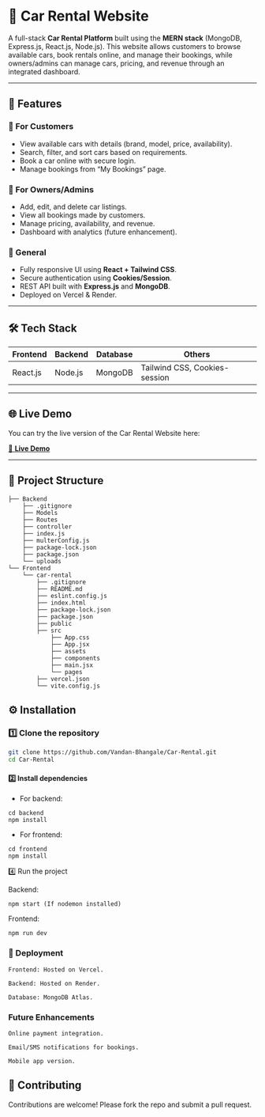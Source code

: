 # 🚗 Car Rental Website  

A full-stack **Car Rental Platform** built using the **MERN stack** (MongoDB, Express.js, React.js, Node.js). This website allows customers to browse available cars, book rentals online, and manage their bookings, while owners/admins can manage cars, pricing, and revenue through an integrated dashboard.

---

## 📌 Features  

### 🔹 For Customers  
- View available cars with details (brand, model, price, availability).  
- Search, filter, and sort cars based on requirements.  
- Book a car online with secure login.  
- Manage bookings from “My Bookings” page.  

### 🔹 For Owners/Admins  
- Add, edit, and delete car listings.  
- View all bookings made by customers.  
- Manage pricing, availability, and revenue.  
- Dashboard with analytics (future enhancement).  

### 🔹 General  
- Fully responsive UI using **React + Tailwind CSS**.  
- Secure authentication using **Cookies/Session**.  
- REST API built with **Express.js** and **MongoDB**.  
- Deployed on Vercel & Render.  

---

## 🛠️ Tech Stack  

| Frontend | Backend | Database | Others |
|----------|----------|----------|--------|
| React.js | Node.js  | MongoDB  | Tailwind CSS, Cookies-session|

---

## 🌐 Live Demo  

You can try the live version of the Car Rental Website here:  

[🔗 **Live Demo**](https://car-rental-rho-cyan.vercel.app/)  

---

## 📂 Project Structure  
```
├── Backend
    ├── .gitignore
    ├── Models
    ├── Routes
    ├── controller
    ├── index.js
    ├── multerConfig.js
    ├── package-lock.json
    ├── package.json
    └── uploads
└── Frontend
    └── car-rental
        ├── .gitignore
        ├── README.md
        ├── eslint.config.js
        ├── index.html
        ├── package-lock.json
        ├── package.json
        ├── public
        ├── src
            ├── App.css
            ├── App.jsx
            ├── assets
            ├── components
            ├── main.jsx
            └── pages
        ├── vercel.json
        └── vite.config.js
```

## ⚙️ Installation  

### 1️⃣ Clone the repository  
```bash
git clone https://github.com/Vandan-Bhangale/Car-Rental.git
cd Car-Rental
```

#### 2️⃣ Install dependencies

* For backend:
```
cd backend
npm install
```

* For frontend:
```
cd frontend
npm install
```

4️⃣ Run the project

Backend:
```
npm start (If nodemon installed)
```

Frontend:
```
npm run dev
```

### 🚀 Deployment
```
Frontend: Hosted on Vercel.

Backend: Hosted on Render.

Database: MongoDB Atlas.
```

### Future Enhancements
```
Online payment integration.

Email/SMS notifications for bookings.

Mobile app version.
```

## 🤝 Contributing

Contributions are welcome! Please fork the repo and submit a pull request.